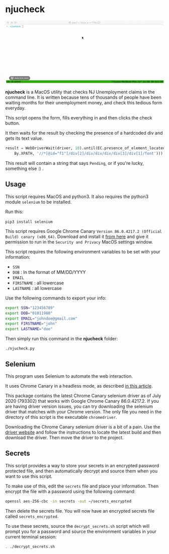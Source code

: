# njucheck

![Usage1](usage.gif)


**njucheck** is a MacOS utility that checks NJ Unemployment claims in the command line. It is written because tens of thousands of people have been waiting months for their unemployment money, and check this tedious form everyday.

This script opens the form, fills everything in and then clicks the check button. 

It then waits for the result by checking the presence of a hardcoded div and gets its text value.

```python
result = WebDriverWait(driver, 10).until(EC.presence_of_element_located((
    By.XPATH, '//*[@id="f1"]/div[2]/div/div/div/div[3]/div[1]/font'))).text
```

This result will contain a string that says `Pending`, or if you're lucky, something else :) .

## Usage
This script requires MacOS and python3. It also requires the python3 module `selenium` to be installed.

Run this:

`pip3 install selenium`

This script requires Google Chrome Canary `Version 86.0.4217.2 (Official Build) canary (x86_64)`. Download and install it [from here](https://www.google.com/chrome/canary/) and give it permission to run in the `Security and Privacy` MacOS settings window.

This script requires the following environment variables to be set with your information:

* `SSN`
* `DOB` : In the format of MM/DD/YYYY
* `EMAIL`
* `FIRSTNAME` : all lowercase
* `LASTNAME` : all lowercase

Use the following commands to export your info:
```bash
export SSN="123456789"
export DOB="01011980"
export EMAIL="johndoe@gmail.com"
export FIRSTNAME="john"
export LASTNAME="doe"
```

Then simply run this command in the **njucheck** folder:
```
./njucheck.py
```

## Selenium

This program uses Selenium to automate the web interaction.

It uses Chrome Canary in a headless mode, as described [in this
article](https://duo.com/decipher/driving-headless-chrome-with-python).

This package contains the latest Chrome Canary selenium driver as of July 2020 (793302) that
works with Google Chrome Canary 86.0.4217.2. If you are having driver version
issues, you can try downloading the selenium driver that matches with your
Chrome version. The only file you need in the directory of this script is the
executable `chromedriver`.

Downloading the Chrome Canary selenium driver is a bit of a pain. Use the
[driver website](https://chromedriver.chromium.org/chromedriver-canary) and
follow the instructions to locate the latest build and then download the
driver. Then move the driver to the project.

## Secrets

This script provides a way to store your secrets in an encrypted password protected file, and then automatically decrypt and source them when you want to use this script.

To make use of this, edit the `secrets` file and place your information. Then encrypt the file with a password using the following command:

```bash
openssl aes-256-cbc -in secrets -out ~/secrets_encrypted
```

Then delete the secrets file. You will now have an encrypted secrets file called ```secrets_encrypted```. 

To use these secrets, source the ```decrypt_secrets.sh``` script which will prompt you for a password and source the environment variables in your current terminal session:

```bash
. ./decrypt_secrets.sh
```
